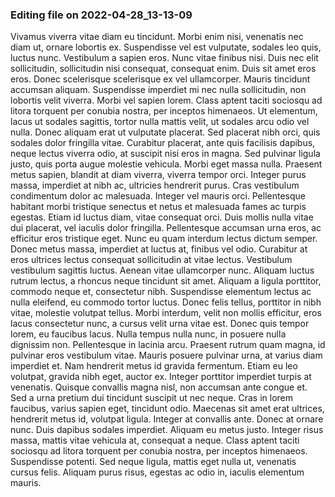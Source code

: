 

### Editing file on 2022-04-28_13-13-09

Vivamus viverra vitae diam eu tincidunt. Morbi enim nisi, venenatis nec diam ut, ornare lobortis ex. Suspendisse vel est vulputate, sodales leo quis, luctus nunc. Vestibulum a sapien eros. Nunc vitae finibus nisi. Duis nec elit sollicitudin, sollicitudin nisi consequat, consequat enim. Duis sit amet eros eros. Donec scelerisque scelerisque ex vel ullamcorper.
Mauris tincidunt accumsan aliquam. Suspendisse imperdiet mi nec nulla sollicitudin, non lobortis velit viverra. Morbi vel sapien lorem. Class aptent taciti sociosqu ad litora torquent per conubia nostra, per inceptos himenaeos. Ut elementum, lacus ut sodales sagittis, tortor nulla mattis velit, ut sodales arcu odio vel nulla. Donec aliquam erat ut vulputate placerat. Sed placerat nibh orci, quis sodales dolor fringilla vitae. Curabitur placerat, ante quis facilisis dapibus, neque lectus viverra odio, at suscipit nisi eros in magna.
Sed pulvinar ligula justo, quis porta augue molestie vehicula. Morbi eget massa nulla. Praesent metus sapien, blandit at diam viverra, viverra tempor orci. Integer purus massa, imperdiet at nibh ac, ultricies hendrerit purus. Cras vestibulum condimentum dolor ac malesuada. Integer vel mauris orci. Pellentesque habitant morbi tristique senectus et netus et malesuada fames ac turpis egestas. Etiam id luctus diam, vitae consequat orci. Duis mollis nulla vitae dui placerat, vel iaculis dolor fringilla. Pellentesque accumsan urna eros, ac efficitur eros tristique eget. Nunc eu quam interdum lectus dictum semper. Donec metus massa, imperdiet at luctus at, finibus vel odio. Curabitur at eros ultrices lectus consequat sollicitudin at vitae lectus. Vestibulum vestibulum sagittis luctus. Aenean vitae ullamcorper nunc. Aliquam luctus rutrum lectus, a rhoncus neque tincidunt sit amet.
Aliquam a ligula porttitor, commodo neque et, consectetur nibh. Suspendisse elementum lectus ac nulla eleifend, eu commodo tortor luctus. Donec felis tellus, porttitor in nibh vitae, molestie volutpat tellus. Morbi interdum, velit non mollis efficitur, eros lacus consectetur nunc, a cursus velit urna vitae est. Donec quis tempor lorem, eu faucibus lacus. Nulla tempus nulla nunc, in posuere nulla dignissim non. Pellentesque in lacinia arcu. Praesent rutrum quam magna, id pulvinar eros vestibulum vitae. Mauris posuere pulvinar urna, at varius diam imperdiet et. Nam hendrerit metus id gravida fermentum. Etiam eu leo volutpat, gravida nibh eget, auctor ex. Integer porttitor imperdiet turpis at venenatis. Quisque convallis magna nisl, non accumsan ante congue et. Sed a urna pretium dui tincidunt suscipit ut nec neque. Cras in lorem faucibus, varius sapien eget, tincidunt odio. Maecenas sit amet erat ultrices, hendrerit metus id, volutpat ligula.
Integer at convallis ante. Donec at ornare nunc. Duis dapibus sodales imperdiet. Aliquam eu metus justo. Integer risus massa, mattis vitae vehicula at, consequat a neque. Class aptent taciti sociosqu ad litora torquent per conubia nostra, per inceptos himenaeos. Suspendisse potenti. Sed neque ligula, mattis eget nulla ut, venenatis cursus felis. Aliquam purus risus, egestas ac odio in, iaculis elementum mauris.


